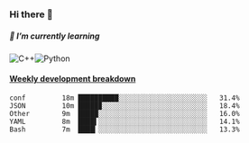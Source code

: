 ### Hi there 👋

##### 🌱 I’m currently learning

![C++](https://img.shields.io/badge/-C++-00599C?style=flat-square&logo=c)![Python](https://img.shields.io/badge/-Python-black?style=flat-square&logo=Python)


<!-- waka-box start -->
#### <a href="https://gist.github.com/bf274261b4c8553e17fc709dfc3cfa97" target="_blank">Weekly development breakdown</a>
```text
conf      	 18m ██████████░░░░░░░░░░░░░░░░░░░░░░   31.4% 
JSON      	 10m █████▉░░░░░░░░░░░░░░░░░░░░░░░░░░   18.4% 
Other     	 9m  █████░░░░░░░░░░░░░░░░░░░░░░░░░░░   16.0% 
YAML      	 8m  ████▌░░░░░░░░░░░░░░░░░░░░░░░░░░░   14.1% 
Bash      	 7m  ████▎░░░░░░░░░░░░░░░░░░░░░░░░░░░   13.3% 
```
<!-- Powered by https://github.com/YouEclipse/waka-box-go . -->
<!-- waka-box end -->



<!--
**KomoreKalu/KomoreKalu** is a ✨ _special_ ✨ repository because its `README.md` (this file) appears on your GitHub profile.

Here are some ideas to get you started:

- 🔭 I’m currently working on ...
- 🌱 I’m currently learning ...
- 👯 I’m looking to collaborate on ...
- 🤔 I’m looking for help with ...
- 💬 Ask me about ...
- 📫 How to reach me: ...
- 😄 Pronouns: ...
- ⚡ Fun fact: ...
-->
